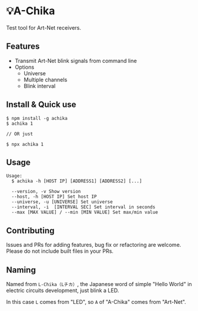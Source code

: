 # 💡A-Chika
Test tool for Art-Net receivers.

## Features
- Transmit Art-Net blink signals from command line
- Options
  - Universe
  - Multiple channels
  - Blink interval

## Install & Quick use
```
$ npm install -g achika
$ achika 1

// OR just

$ npx achika 1
```

## Usage
```
Usage:
  $ achika -h [HOST IP] [ADDRESS1] [ADDRESS2] [...]

  --version, -v Show version
  --host, -h [HOST IP] Set host IP
  --universe, -u [UNIVERSE] Set universe
  --interval, -i  [INTERVAL SEC] Set interval in seconds
  --max [MAX VALUE] / --min [MIN VALUE] Set max/min value
```

## Contributing
Issues and PRs for adding features, bug fix or refactoring are welcome. Please do not include built files in your PRs.

## Naming
Named from `L-Chika（Lチカ）`, the Japanese word of simple "Hello World" in electric circuits development, just blink a LED.

In this case `L` comes from "LED", so `A` of "A-Chika" comes from "Art-Net".
